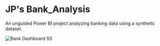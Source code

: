 # JP's Bank_Analysis
An unguided Power BI project analyzing banking data using a synthetic dataset.


![Bank Dashboard SS](https://github.com/user-attachments/assets/ca51f2d1-31a7-40c8-883d-ddadb01ca297)
